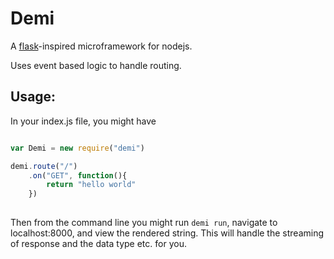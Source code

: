# Demi #
A [flask][0]-inspired microframework for nodejs.

Uses event based logic to handle routing. 

## Usage: ##

In your index.js file, you might have

```javascript

var Demi = new require("demi")

demi.route("/")
    .on("GET", function(){
        return "hello world"
    })
       
```

Then from the command line you might run `demi run`, navigate to
localhost:8000, and view the rendered string.  This will handle the streaming
of response and the data type etc. for you.

[0]: http://flask.pocoo.org/
